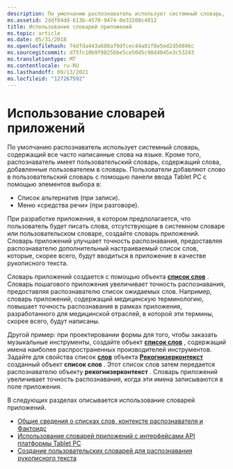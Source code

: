 ```yaml
---
description: По умолчанию распознаватель использует системный словарь, содержащий все часто написанные слова на языке.
ms.assetid: 2ddf04dd-613b-4570-9474-0e33208c4012
title: Использование словарей приложений
ms.topic: article
ms.date: 05/31/2018
ms.openlocfilehash: 74dfda443a688af9dfcec44a81f0e5ed2d50846c
ms.sourcegitcommit: d75fc10b9f0825bbe5ce5045c90d4045e3c53243
ms.translationtype: MT
ms.contentlocale: ru-RU
ms.lasthandoff: 09/13/2021
ms.locfileid: "127267592"
---
```

# <a name="using-application-dictionaries"></a>Использование словарей приложений

По умолчанию распознаватель использует системный словарь, содержащий все часто написанные слова на языке. Кроме того, распознаватель имеет пользовательский словарь, содержащий слова, добавленные пользователем в словарь. Пользователи добавляют слово в пользовательский словарь с помощью панели ввода Tablet PC с помощью элементов выбора в:

-   Список альтернатив (при записи).
-   Меню «средства речи» (при разговоре).

При разработке приложения, в котором предполагается, что пользователь будет писать слова, отсутствующие в системном словаре или пользовательском словаре, создайте словарь приложений. Словарь приложений улучшает точность распознавания, предоставляя распознавателю дополнительный настраиваемый список слов, которые, скорее всего, будут вводиться в приложение в качестве рукописного текста.

Словарь приложений создается с помощью объекта [**список слов**](inkwordlist-class.md) . Словарь пошагового приложения увеличивает точность распознавания, предоставляя распознавателю список ожидаемых слов. Например, словарь приложений, содержащий медицинскую терминологию, повышает точность распознавания в рамках приложения, разработанного для медицинской отраслей, в которой эти термины, скорее всего, будут написаны.

Другой пример: при проектировании формы для того, чтобы заказать музыкальные инструменты, создайте объект [**список слов**](inkwordlist-class.md) , содержащий имена наиболее распространенных производителей инструментов. Задайте для свойства список [**слов**](/windows/desktop/api/msinkaut/nf-msinkaut-iinkrecognizercontext-get_wordlist) объекта [**Рекогнизерконтекст**](inkrecognizercontext-class.md) созданный объект **список слов** . Этот список слов затем передается распознавателю объекту **рекогнизерконтекст** . Словарь приложений увеличивает точность распознавания, когда эти имена записываются в поле приложения.

В следующих разделах описывается использование словарей приложений.

-   [Общие сведения о списках слов, контексте распознавателя и Фактоидс](understanding-wordlists--the-recognizercontext--and-factoids.md)
-   [Использование словарей приложений с интерфейсами API платформы Tablet PC](using-application-dictionaries-with-the-tablet-pc-platform-apis.md)
-   [Создание пользовательских словарей для распознавания рукописного текста](creating-custom-dictionaries-for-handwriting-recognition-in-windows-7-and-windows-server-2008-r2.md)

 

 



